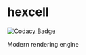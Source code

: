 # hexcell

[![Codacy Badge](https://api.codacy.com/project/badge/Grade/626cda42d2de4cc484bd3caea5448d62)](https://app.codacy.com/gh/holydel/hexcell?utm_source=github.com&utm_medium=referral&utm_content=holydel/hexcell&utm_campaign=Badge_Grade)

Modern rendering engine
